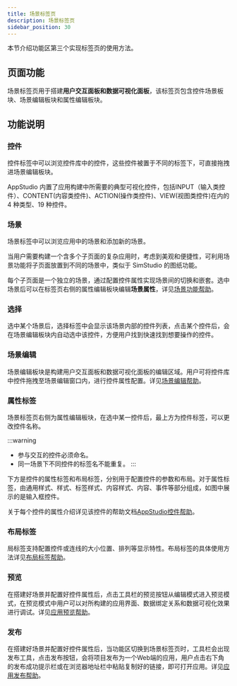 ```yaml
---
title: 场景标签页
description: 场景标签页
sidebar_position: 30
---
```


本节介绍功能区第三个实现标签页的使用方法。

## 页面功能

场景标签页用于搭建**用户交互面板和数据可视化面板**，该标签页包含控件场景板块、场景编辑板块和属性编辑板块。

<!-- ![场景标签页](./1.png) -->

## 功能说明

### 控件

控件标签中可以浏览控件库中的控件，这些控件被置于不同的标签下，可直接拖拽进场景编辑板块。

AppStudio 内置了应用构建中所需要的典型可视化控件，包括INPUT（输入类控件）、CONTENT(内容类控件)、ACTION(操作类控件)、VIEW(视图类控件)在内的 4 种类型、19 种控件。

### 场景

场景标签中可以浏览应用中的场景和添加新的场景。

当用户需要构建一个含多个子页面的复杂应用时，考虑到美观和便捷性，可利用场景功能将子页面放置到不同的场景中，类似于 SimStudio 的图纸功能。

每个子页面是一个独立的场景，通过配置控件属性实现场景间的切换和嵌套。选中场景后可以在标签页右侧的属性编辑板块编辑**场景属性**，详见[场景功能帮助](./sence-sub/index.md)。

### 选择

选中某个场景后，选择标签中会显示该场景内部的控件列表，点击某个控件后，会在场景编辑板块内自动选中该控件，方便用户找到快速找到想要操作的控件。

<!-- ![控件场景板块](./2.png) -->

### 场景编辑

场景编辑板块是构建用户交互面板和数据可视化面板的编辑区域。用户可将控件库中控件拖拽至场景编辑窗口内，进行控件属性配置。详见[场景编辑帮助](./edit/index.md)。

### 属性标签

场景标签页右侧为属性编辑板块，在选中某一控件后，最上方为控件标签，可以更改控件名称。

:::warning
- 参与交互的控件必须命名。
- 同一场景下不同控件的标签名不能重复。
:::

下方是控件的属性标签和布局标签，分别用于配置控件的参数和布局。对于属性标签，由通用样式、样式、标签样式、内容样式、内容、事件等部分组成，如图中展示的是输入框控件。

<!-- ![属性标签](./3.png) -->

关于每个控件的属性介绍详见该控件的帮助文档[AppStudio控件帮助](../../../stuff/index.md)。

### 布局标签

局标签支持配置控件或连线的大小位置、排列等显示特性。布局标签的具体使用方法详见[布局标签帮助](./font/index.md)。

### 预览

在搭建好场景并配置好控件属性后，点击工具栏的预览按钮从编辑模式进入预览模式，在预览模式中用户可以对所构建的应用界面、数据绑定关系和数据可视化效果进行调试。详见[应用预览帮助](../../../basic/pre/index.md)。

### 发布

在搭建好场景并配置好控件属性后，当功能区切换到场景标签页时，工具栏会出现发布工具，点击发布按钮，会将项目发布为一个Web端的应用，用户点击右下角的发布成功提示栏或在浏览器地址栏中粘贴复制好的链接，即可打开应用。详见[应用发布帮助](../../../basic/publish/index.md)。
